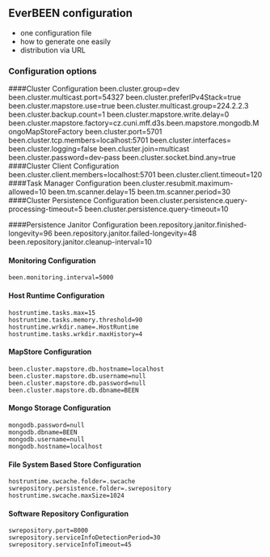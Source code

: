 ## <a id="user.configuration">EverBEEN configuration</a>
* one configuration file
* how to generate one easily
* distribution via URL

### Configuration options

####<a id="user.configuration.cluster">Cluster Configuration</a>
	been.cluster.group=dev
	been.cluster.multicast.port=54327
	been.cluster.preferIPv4Stack=true
	been.cluster.mapstore.use=true
	been.cluster.multicast.group=224.2.2.3
	been.cluster.backup.count=1
	been.cluster.mapstore.write.delay=0
	been.cluster.mapstore.factory=cz.cuni.mff.d3s.been.mapstore.mongodb.MongoMapStoreFactory
	been.cluster.port=5701
	been.cluster.tcp.members=localhost:5701
	been.cluster.interfaces=
	been.cluster.logging=false
	been.cluster.join=multicast
	been.cluster.password=dev-pass
	been.cluster.socket.bind.any=true
####<a id="user.configuration.client">Cluster Client Configuration</a>
	been.cluster.client.members=localhost:5701
	been.cluster.client.timeout=120
####<a id="user.configuration.taskmanger">Task Manager Configuration</a>
	been.cluster.resubmit.maximum-allowed=10
	been.tm.scanner.delay=15
	been.tm.scanner.period=30
####<a id="user.configuration.objectrepo">Cluster Persistence Configuration</a>
	been.cluster.persistence.query-processing-timeout=5
	been.cluster.persistence.query-timeout=10

####<a id="user.configuration.objectrepo.janitor">Persistence Janitor Configuration</a>
	been.repository.janitor.finished-longevity=96
	been.repository.janitor.failed-longevity=48
	been.repository.janitor.cleanup-interval=10

#### <a id="user.configuration.monitoring">Monitoring Configuration</a>
	been.monitoring.interval=5000
#### <a id="user.configuration.hostruntime">Host Runtime Configuration</a>
	hostruntime.tasks.max=15
	hostruntime.tasks.memory.threshold=90
	hostruntime.wrkdir.name=.HostRuntime
	hostruntime.tasks.wrkdir.maxHistory=4
#### <a id="user.configuration.mapstore">MapStore Configuration</a>
	been.cluster.mapstore.db.hostname=localhost
	been.cluster.mapstore.db.username=null
	been.cluster.mapstore.db.password=null
	been.cluster.mapstore.db.dbname=BEEN
#### <a id="user.configuration.mongostorage">Mongo Storage Configuration</a>
	mongodb.password=null
	mongodb.dbname=BEEN
	mongodb.username=null
	mongodb.hostname=localhost
#### <a id="user.configuration.fsbasedstorage">File System Based Store Configuration</a>
	hostruntime.swcache.folder=.swcache
	swrepository.persistence.folder=.swrepository
	hostruntime.swcache.maxSize=1024
#### <a id="user.configuration.swrepo">Software Repository Configuration</a>
	swrepository.port=8000
	swrepository.serviceInfoDetectionPeriod=30
	swrepository.serviceInfoTimeout=45
